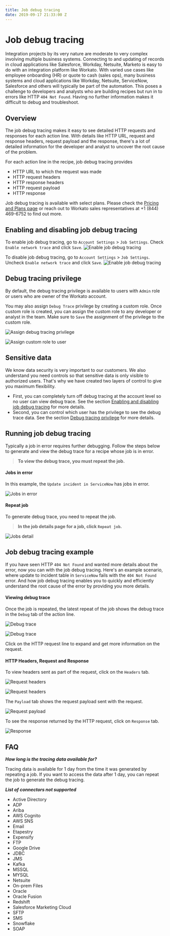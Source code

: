 ```yaml
---
title: Job debug tracing
date: 2019-09-17 21:33:00 Z
---
```


# Job debug tracing

Integration projects by its very nature are moderate to very complex involving multiple business systems. Connecting to and updating of records in cloud applications like Salesforce, Workday, Netsuite, Marketo is easy to do with an integration platform like Workato. With varied use cases like employee onboarding (HR) or quote to cash (sales ops), many business systems and cloud applications like Workday, Netsuite, ServiceNow, Salesforce and others will typically be part of the automation. This poses a challenge to developers and analysts who are building recipes but run in to errors like HTTP `404 Not Found`. Having no further information makes it difficult to debug and troubleshoot.

## Overview

The job debug tracing makes it easy to see detailed HTTP requests and responses for each action line. With details like HTTP URL, request and response headers, request payload and the response, there's a lot of detailed information for the developer and analyst to uncover the root cause of the problem.

For each action line in the recipe, job debug tracing provides
* HTTP URL to which the request was made
* HTTP request headers
* HTTP response headers
* HTTP request payload
* HTTP response

Job debug tracing is available with select plans. Please check the [Pricing and Plans page](https://www.workato.com/pricing?audience=general) or reach out to Workato sales representatives at +1 (844) 469-6752 to find out more.

## Enabling and disabling job debug tracing

To enable job debug tracing, go to `Account Settings` > `Job Settings`. Check `Enable network trace` and click `Save`.
![Enable job debug tracing](~@img/recipes/job-tracing/settings-job-tracing.png "Enable job debug tracing")

To disable job debug tracing, go to `Account Settings` > `Job Settings`. Uncheck `Enable network trace` and click `Save`.
![Enable job debug tracing](~@img/recipes/job-tracing/disable-job-tracing.png "Enable job debug tracing")


## Debug tracing privilege

By default, the debug tracing privilege is available to users with `Admin` role or users who are owner of the Workato account.

You may also assign `Debug Trace` privilege by creating a custom role. Once custom role is created, you can assign the custom role to any developer or analyst in the team. Make sure to `Save` the assignment of the privilege to the custom role.

![Assign debug tracing privilege](~@img/recipes/job-tracing/jobs-debug-trace-privilege.png "Assign debug tracing privilege")

![Assign custom role to user](~@img/recipes/job-tracing/jobs-debug-tracing-assign-custom-role.png "Assign custom role to user")

## Sensitive data

We know data security is very important to our customers. We also understand you need controls so that sensitive data is only visible to authorized users. That's why we have created two layers of control to give you maximum flexibility. 
- First, you can completely turn off debug tracing at the account level so no user can view debug trace. See the section [Enabling and disabling job debug tracing](#enabling-and-disabling-job-debug-tracing) for more details.
- Second, you can control which user has the privilege to see the debug trace data. See the section [Debug tracing privilege](#debug-tracing-privilege) for more details.

## Running job debug tracing

Typically a job in error requires further debugging. Follow the steps below to generate and view the debug trace for a recipe whose job is in error.

> **To view the debug trace, you must repeat the job.**

#### Jobs in error

In this example, the `Update incident in ServiceNow` has jobs in error.

![Jobs in error](~@img/recipes/job-tracing/jobs-list.png "Jobs in error")

#### Repeat job

To generate debug trace, you need to repeat the job. 

> **In the job details page for a job, click `Repeat job`.**

![Jobs detail](~@img/recipes/job-tracing/jobs-detail.png "Jobs detail")

## Job debug tracing example

If you have seen HTTP `404 Not Found` and wanted more details about the error, now you can with the job debug tracing. Here's an example scenario, where update to incident table in `ServiceNow` fails with the `404 Not Found` error. And how job debug tracing enables you to quickly and efficiently understand the root cause of the error by providing you more details.

#### Viewing debug trace

Once the job is repeated, the latest repeat of the job shows the debug trace in the `Debug` tab of the action line. 

![Debug trace](~@img/recipes/job-tracing/jobs-debug-collapsed.png "Debug trace")

![Debug trace](~@img/recipes/job-tracing/jobs-debug-collapsed2.png "Debug trace")

Click on the HTTP request line to expand and get more information on the request.

#### HTTP Headers, Request and Response

To view headers sent as part of the request, click on the `Headers` tab.

![Request headers](~@img/recipes/job-tracing/jobs-debug-headers.png "Request headers")

![Request headers](~@img/recipes/job-tracing/jobs-debug-headers2.png "Request headers")

The `Payload` tab shows the request payload sent with the request.

![Request payload](~@img/recipes/job-tracing/jobs-debug-trace-request.png "Request payload")

To see the response returned by the HTTP request, click on `Response` tab.

![Response](~@img/recipes/job-tracing/jobs-debug-trace-response.png "Response")

## FAQ

**_How long is the tracing data available for?_**

Tracing data is available for 1 day from the time it was generated by repeating a job. If you want to access the data after 1 day, you can repeat the job to generate the debug tracing.

_**List of connectors not supported**_
- Active Directory
- ADP
- Ariba
- AWS Cognito
- AWS SNS
- Email
- Etapestry
- Expensify
- FTP
- Google Drive
- JDBC
- JMS
- Kafka
- MSSQL
- MYSQL
- Netsuite
- On-prem Files
- Oracle
- Oracle Fusion
- Redshift
- Salesforce Marketing Cloud
- SFTP
- SMS
- Snowflake
- SOAP
